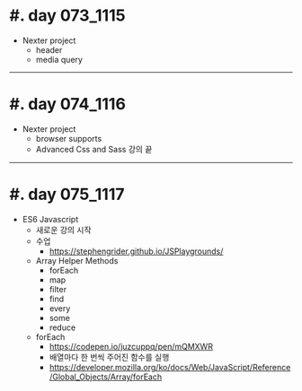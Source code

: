 #. day 073_1115
===============
*  Nexter project
    * header
    * media query

---------------------------------
#. day 074_1116
===============
* Nexter project    
    * browser supports
    * Advanced Css and Sass 강의 끝


---------------------------------
#. day 075_1117
===============
* ES6 Javascript    
    * 새로운 강의 시작
    * 수업
        * https://stephengrider.github.io/JSPlaygrounds/
    * Array Helper Methods
        * forEach
        * map
        * filter
        * find
        * every
        * some
        * reduce
    * forEach
        * https://codepen.io/juzcuppq/pen/mQMXWR
        * 배열마다 한 번씩 주어진 함수를 실행
        * https://developer.mozilla.org/ko/docs/Web/JavaScript/Reference/Global_Objects/Array/forEach
